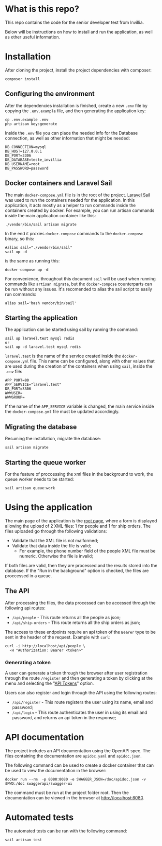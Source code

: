 # What is this repo?
This repo contains the code for the senior developer test from Invillia.

Below will be instructions on how to install and run the application, as well as other useful information.

# Installation
After cloning the project, install the project dependencies with composer:
```
composer install
```

## Configuring the environment
After the dependencies installation is finished, create a new ```.env``` file by copying the ```.env.example``` file, and then generating the application key:
```
cp .env.example .env
php artisan key:generate
```

Inside the ```.env``` file you can place the needed info for the Database connection, as well as other information that might be needed:
```
DB_CONNECTION=mysql
DB_HOST=127.0.0.1
DB_PORT=3306
DB_DATABASE=teste_invillia
DB_USERNAME=root
DB_PASSWORD=password
```

## Docker containers and Laravel Sail
The main ```docker-compose.yml``` file is in the root of the project.
[Laravel Sail](https://github.com/laravel/sail) was used to run the containers needed for the application. In this application, it acts mostly as a helper to run commands inside the containers created by docker. For example, you can run artisan commands inside the main application container like this:
```
./vendor/bin/sail artisan migrate
```

In the end it proxies ```docker-compose``` commands to the ```docker-compose``` binary, so this:
```
#alias sail="./vendor/bin/sail"
sail up -d
```
is the same as running this:
```
docker-compose up -d
```

For convenience, throughout this document ```sail``` will be used when running commands like ```artisan migrate```, but the ```docker-compose``` counterparts can be run without any issues.
It's recomended to alias the sail script to easily run commands:
```
alias sail='bash vendor/bin/sail'
```

## Starting the application 
The application can be started using sail by running the command:
```
sail up laravel.test mysql redis
or
sail up -d laravel.test mysql redis
```
```laravel.test``` is the name of the service created inside the ```docker-compose.yml``` file.
This name can be configured, along with other values that are used during the creation of the containers when using ```sail```, inside the ```.env``` file:
```
APP_PORT=80
APP_SERVICE="laravel.test"
DB_PORT=3306
WWWUSER=
WWWGROUP=
```
If the name of the ```APP_SERVICE``` variable is changed, the main service inside the ```docker-compose.yml``` file must be updated accordingly.

## Migrating the database
Resuming the installation, migrate the database:
```
sail artisan migrate
```

## Starting the queue worker
For the feature of proccessing the xml files in the background to work, the queue worker needs to be started:
```
sail artisan queue:work
```

# Using the application
The main page of the application is the [root page](http://localhost), where a form is displayed allowing the upload of 2 XML files: 1 for people and 1 for ship orders.
The files uploaded go through the following validations:
  - Validate that the XML file is not malformed;
  - Validate that data inside the file is valid;
    - For example, the phone number field of the people XML file must be numeric. Otherwise the file is invalid;

If both files are valid, then they are processed and the results stored into the database.
If the "Run in the background" option is checked, the files are proccessed in a queue.

## The API
After processing the files, the data processed can be accessed through the following api routes:
  - ```/api/people``` - This route returns all the people as json;
  - ```/api/ship-orders``` - This route returns all the ship orders as json;

The access to these endpoints require an api token of the ```Bearer``` type to be sent in the header of the request. Example with ```curl```:
```
curl -i http://localhost/api/people \
  -H "Authorization: Bearer <token>"
```

### Generating a token
A user can generate a token through the browser after user registration through the route ```/register``` and then generating a token by clicking at the menu and selecting the "[API Tokens](http://localhost/user/api-tokens)" option.

Users can also register and login through the API using the following routes:
  - ```/api/register``` - This route registers the user using its name, email and password;
  - ```/api/login``` - This route authenticates the user in using its email and password, and returns an api token in the response;

# API documentation
The project includes an API documentation using the OpenAPI spec. The files containing the documentation are ```apidoc.yaml``` and ```apidoc.json```.

The following command can be used to create a docker container that can be used to view the documentation in the browser:
```
docker run --rm  -p 8080:8080 -e SWAGGER_JSON=/doc/apidoc.json -v $PWD:/doc swaggerapi/swagger-ui
```
The command must be run at the project folder root. Then the documentation can be viewed in the browser at [http://localhost:8080](http://localhost:8080).

# Automated tests
The automated tests can be ran with the following command:
```
sail artisan test
```
